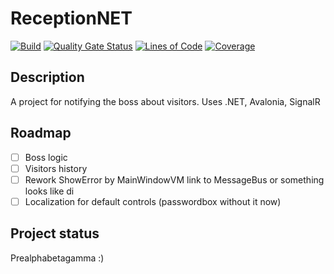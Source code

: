 # ReceptionNET
[![Build](https://github.com/kirichenec/ReceptionNET/actions/workflows/dotnet.yml/badge.svg)](https://github.com/kirichenec/ReceptionNET/actions/workflows/dotnet.yml)
[![Quality Gate Status](https://sonarcloud.io/api/project_badges/measure?project=kirichenec_ReceptionNET&metric=alert_status)](https://sonarcloud.io/summary/new_code?id=kirichenec_ReceptionNET)
[![Lines of Code](https://sonarcloud.io/api/project_badges/measure?project=kirichenec_ReceptionNET&metric=ncloc)](https://sonarcloud.io/summary/new_code?id=kirichenec_ReceptionNET)
[![Coverage](https://sonarcloud.io/api/project_badges/measure?project=kirichenec_ReceptionNET&metric=coverage)](https://sonarcloud.io/summary/new_code?id=kirichenec_ReceptionNET)

## Description
A project for notifying the boss about visitors.
Uses .NET, Avalonia, SignalR

## Roadmap
- [ ] Boss logic
- [ ] Visitors history
- [ ] Rework ShowError by MainWindowVM link to MessageBus or something looks like di
- [ ] Localization for default controls (passwordbox without it now)

## Project status
Prealphabetagamma :)
